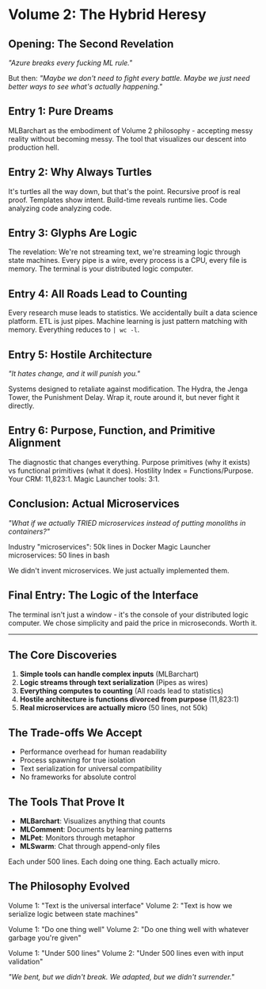 # Volume 2: The Hybrid Heresy
## Opening: The Second Revelation
*"Azure breaks every fucking ML rule."*

But then: *"Maybe we don't need to fight every battle. Maybe we just need better ways to see what's actually happening."*

## Entry 1: Pure Dreams
MLBarchart as the embodiment of Volume 2 philosophy - accepting messy reality without becoming messy. The tool that visualizes our descent into production hell.

## Entry 2: Why Always Turtles
It's turtles all the way down, but that's the point. Recursive proof is real proof. Templates show intent. Build-time reveals runtime lies. Code analyzing code analyzing code.

## Entry 3: Glyphs Are Logic
The revelation: We're not streaming text, we're streaming logic through state machines. Every pipe is a wire, every process is a CPU, every file is memory. The terminal is your distributed logic computer.

## Entry 4: All Roads Lead to Counting
Every research muse leads to statistics. We accidentally built a data science platform. ETL is just pipes. Machine learning is just pattern matching with memory. Everything reduces to `| wc -l`.

## Entry 5: Hostile Architecture
*"It hates change, and it will punish you."*

Systems designed to retaliate against modification. The Hydra, the Jenga Tower, the Punishment Delay. Wrap it, route around it, but never fight it directly.

## Entry 6: Purpose, Function, and Primitive Alignment
The diagnostic that changes everything. Purpose primitives (why it exists) vs functional primitives (what it does). Hostility Index = Functions/Purpose. Your CRM: 11,823:1. Magic Launcher tools: 3:1.

## Conclusion: Actual Microservices
*"What if we actually TRIED microservices instead of putting monoliths in containers?"*

Industry "microservices": 50k lines in Docker
Magic Launcher microservices: 50 lines in bash

We didn't invent microservices. We just actually implemented them.

## Final Entry: The Logic of the Interface
The terminal isn't just a window - it's the console of your distributed logic computer. We chose simplicity and paid the price in microseconds. Worth it.

---

## The Core Discoveries

1. **Simple tools can handle complex inputs** (MLBarchart)
2. **Logic streams through text serialization** (Pipes as wires)
3. **Everything computes to counting** (All roads lead to statistics)
4. **Hostile architecture is functions divorced from purpose** (11,823:1)
5. **Real microservices are actually micro** (50 lines, not 50k)

## The Trade-offs We Accept

- Performance overhead for human readability
- Process spawning for true isolation
- Text serialization for universal compatibility
- No frameworks for absolute control

## The Tools That Prove It

- **MLBarchart**: Visualizes anything that counts
- **MLComment**: Documents by learning patterns
- **MLPet**: Monitors through metaphor
- **MLSwarm**: Chat through append-only files

Each under 500 lines. Each doing one thing. Each actually micro.

## The Philosophy Evolved

Volume 1: "Text is the universal interface"
Volume 2: "Text is how we serialize logic between state machines"

Volume 1: "Do one thing well"
Volume 2: "Do one thing well with whatever garbage you're given"

Volume 1: "Under 500 lines"
Volume 2: "Under 500 lines even with input validation"

*"We bent, but we didn't break. We adapted, but we didn't surrender."*
